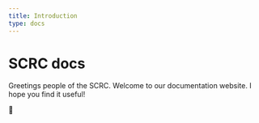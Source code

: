 ```yaml
---
title: Introduction
type: docs
---
```


# SCRC docs 

Greetings people of the SCRC. Welcome to our documentation website. I hope you find it useful!



:seedling:
